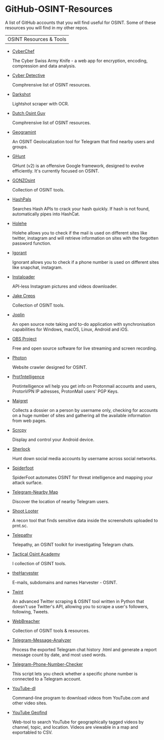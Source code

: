 # GitHub-OSINT-Resources
<p>A list of GitHub accounts that you will find useful for OSINT. Some of these resources you will find in my other repos.</p>
<table>
    <tr>
        <td>OSINT Resources & Tools</td>
    </tr>
</table>
<ul> 
 <li><a href="https://github.com/gchq/CyberChef">CyberChef</a></li>
  <p>The Cyber Swiss Army Knife - a web app for encryption, encoding, compression and data analysis.</p>
 <li><a href="https://github.com/cipher387">Cyber Detective</a></li>
  <p>Comphrensive list of OSINT resources.</p>
 <li><a href="https://github.com/mxrch/darkshot">Darkshot</a></li>
  <p>Lightshot scraper with OCR.</p>
 <li><a href="https://github.com/dutchosintguy">Dutch Osint Guy</a></li>
  <p>Comphrensive list of OSINT resources.</p>
 <li><a href="https://github.com/Alb-310/Geogramint">Geogramint</a></li>
  <p>An OSINT Geolocalization tool for Telegram that find nearby users and groups.</p>
 <li><a href="https://github.com/mxrch/GHunt">GHunt</a></li>
  <p>GHunt (v2) is an offensive Google framework, designed to evolve efficiently. It's currently focused on OSINT.</p>
 <li><a href="https://github.com/GONZOsint">GONZOsint</a></li>
  <p>Collection of OSINT tools.</p>
 <li><a href="https://github.com/HashPals/Search-That-Hash">HashPals</a></li>
   <p>Searches Hash APIs to crack your hash quickly. If hash is not found, automatically pipes into HashCat.</p>
 <li><a href="https://github.com/megadose/holehe">Holehe</a></li>
  <p>Holehe allows you to check if the mail is used on different sites like twitter, instagram and will retrieve information on sites with the forgotten password function.</p>
 <li><a href="https://github.com/megadose/ignorant">Igorant</a></li>
  <p>Ignorant allows you to check if a phone number is used on different sites like snapchat, instagram.</p>
 <li><a href="https://github.com/althonos/InstaLooter">Instaloader</a></li>
  <p>API-less Instagram pictures and videos downloader.</p>
 <li><a href="https://github.com/jakecreps">Jake Creps</a></li>
  <p>Collection of OSINT tools.</p>
 <li><a href="https://github.com/laurent22/joplin/">Joplin</a></li>
  <p>An open source note taking and to-do application with synchronisation capabilities for Windows, macOS, Linux, Android and iOS.</p>
 <li><a href="https://github.com/obsproject/obs-studio">OBS Project</a></li>
  <p>Free and open source software for live streaming and screen recording.</p>
 <li><a href="https://github.com/s0md3v/Photon">Photon</a></li>
  <p>Website crawler designed for OSINT.</p>
 <li><a href="https://github.com/C3n7ral051nt4g3ncy/Prot1ntelligence">Prot1ntelligence</a></li>
  <p>Protintelligence wll help you get info on Protonmail accounts and users, ProtonVPN IP adresses, ProtonMail users' PGP Keys.</p>
 <li><a href="https://github.com/soxoj/maigret/blob/main/README.md">Maigret</a></li>
   <p>Collects a dossier on a person by username only, checking for accounts on a huge number of sites and gathering all the available information from web pages.</p>
 <li><a href="https://github.com/Genymobile/scrcpy">Scrcpy</a></li>
  <p>Display and control your Android device.</p>
 <li><a href="https://github.com/sherlock-project/sherlock">Sherlock</a></li>
  <p>Hunt down social media accounts by username across social networks.</p>
 <li><a href="https://github.com/smicallef/spiderfoot">Spiderfoot</a></li>
  <p>SpiderFoot automates OSINT for threat intelligence and mapping your attack surface.</p>
 <li><a href="https://github.com/tejado/telegram-nearby-map">Telegram-Nearby Map</a></li>
  <p>Discover the location of nearby Telegram users.</p>
 <li><a href="https://github.com/utkusen/shotlooter">Shoot Looter</a></li>
  <p>A recon tool that finds sensitive data inside the screenshots uploaded to prnt.sc.</p>
 <li><a href="https://github.com/jordanwildon/Telepathy">Telepathy</a></li>
  <p>Telepathy, an OSINT toolkit for investigating Telegram chats.</p>
  <li><a href="https://github.com/orgs/TacticalOsintAcademy/repositories">Tactical Osint Academy</a></li>
   <p>I collection of OSINT tools.</p>
 <li><a href="https://github.com/laramies/theHarvester">theHarvester</a></li>
   <p>E-mails, subdomains and names Harvester - OSINT.</p>
 <li><a href="https://github.com/twintproject/twint">Twint</a></li>
   <p>An advanced Twitter scraping & OSINT tool written in Python that doesn't use Twitter's API, allowing you to scrape a user's followers, following, Tweets.</p>
 <li><a href="https://github.com/WebBreacher">WebBreacher</a></li>
   <p>Collection of OSINT tools & resources.</p>
 <li><a href="https://github.com/zqtay/Telegram-Message-Analyzer">Telegram-Message-Analyzer</a></li>
   <p>Process the exported Telegram chat history .html and generate a report message count by date, and most used words.</p>
 <li><a href="https://github.com/bellingcat/telegram-phone-number-checker">Telegram-Phone-Number-Checker</a></li>
   <p>This script lets you check whether a specific phone number is connected to a Telegram account.</p>
 <li><a href="https://github.com/ytdl-org/youtube-dl">YouTube-dl</a></li>
   <p>Command-line program to download videos from YouTube.com and other video sites.</p>
 <li><a href="https://github.com/mattwright324/youtube-geofind">YouTube Geofind</a></li>
   <p>Web-tool to search YouTube for geographically tagged videos by channel, topic, and location. Videos are viewable in a map and exportabled to CSV.</p>
</ul>
<br/>

